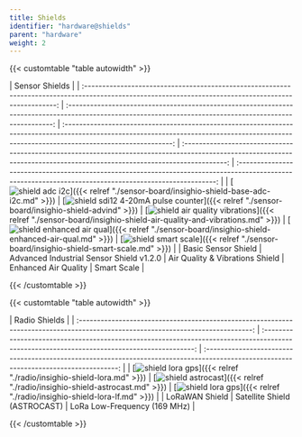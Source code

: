 ```yaml
---
title: Shields
identifier: "hardware@shields"
parent: "hardware"
weight: 2
---
```


{{< customtable "table autowidth" >}}

|                                                                     Sensor Shields                                                                     |
| :----------------------------------------------------------------------------------------------------------------------------------------------------: | :--------------------------------------------------------------------------------------------------------------------------------------------------------: | :------------------------------------------------------------------------------------------------------------------------------------------------------------------------------------------: | :------------------------------------------------------------------------------------------------------------------------------------------------------------------------: | :------------------------------------------------------------------------------------------------------------------------------------------------------: |
| [![shield adc i2c](/images/deviceimages/insighio-shield-base-adc-i2c.png?width=20pc)]({{< relref "./sensor-board/insighio-shield-base-adc-i2c.md" >}}) | [![shield sdi12 4-20mA pulse counter](/images/deviceimages/insighio-shield-advind.png?width=20pc)]({{< relref "./sensor-board/insighio-shield-advind" >}}) | [![shield air quality vibrations](/images/deviceimages/insighio-shield-air-quality-vibration.png?width=20pc)]({{< relref "./sensor-board/insighio-shield-air-quality-and-vibrations.md" >}}) | [![shield enhanced air qual](/images/deviceimages/insighio-shield-enhanced-air-qual.png?width=20pc)]({{< relref "./sensor-board/insighio-shield-enhanced-air-qual.md" >}}) | [![shield smart scale](/images/deviceimages/insighio-shield-smart-scale.png?width=20pc)]({{< relref "./sensor-board/insighio-shield-smart-scale.md" >}}) |
|                                                                  Basic Sensor Shield                                                                   |                                                          Advanced Industrial Sensor Shield v1.2.0                                                          |                                                                               Air Quality & Vibrations Shield                                                                                |                                                                            Enhanced Air Quality                                                                            |                                                                       Smart Scale                                                                        |

{{< /customtable >}}

{{< customtable "table autowidth" >}}

|                                                          Radio Shields                                                           |
| :------------------------------------------------------------------------------------------------------------------------------: | :-----------------------------------------------------------------------------------------------------------------------------------------: | :------------------------------------------------------------------------------------------------------------------------------------: |
| [![shield lora gps](/images/deviceimages/insighio-shield-lora.png?width=20pc)]({{< relref "./radio/insighio-shield-lora.md" >}}) | [![shield astrocast](/images/deviceimages/insighio-shield-astrocast.png?width=20pc)]({{< relref "./radio/insighio-shield-astrocast.md" >}}) | [![shield lora gps](/images/deviceimages/insighio-shield-lora-lf.png?width=20pc)]({{< relref "./radio/insighio-shield-lora-lf.md" >}}) |
|                                                          LoRaWAN Shield                                                          |                                                        Satellite Shield (ASTROCAST)                                                         |                                                      LoRa Low-Frequency (169 MHz)                                                      |

{{< /customtable >}}
